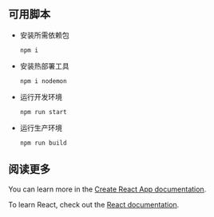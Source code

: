 ## 可用脚本

- 安装所需依赖包

  ```shell
  npm i
  ```

- 安装热部署工具

  ```shell
  npm i nodemon
  ```

- 运行开发环境

  ```shell
  npm run start
  ```

- 运行生产环境

  ```shell
  npm run build
  ```

## 阅读更多

You can learn more in the [Create React App documentation](https://facebook.github.io/create-react-app/docs/getting-started).

To learn React, check out the [React documentation](https://reactjs.org/).